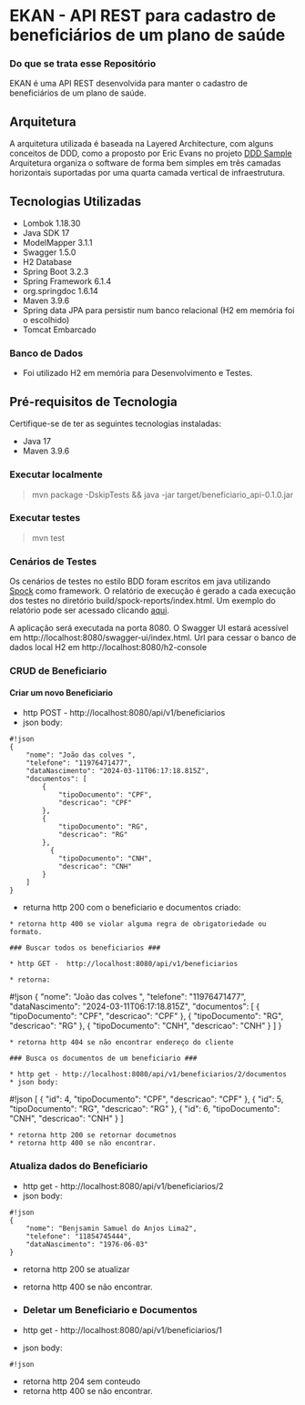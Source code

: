 # EKAN - API REST para cadastro de beneficiários de um plano de saúde

### Do que se trata esse Repositório ###
EKAN é uma API REST desenvolvida para manter o cadastro de beneficiários de um plano de saúde.

## Arquitetura ##

A arquitetura utilizada é baseada na Layered Architecture, com alguns conceitos de
DDD, como a proposto por Eric Evans no projeto [DDD Sample](http://dddsample.sourceforge.net/architecture.html)
Arquitetura organiza o software de forma bem simples em três camadas horizontais 
suportadas por uma quarta camada vertical de infraestrutura. 

## Tecnologias Utilizadas

- Lombok 1.18.30
- Java SDK 17
- ModelMapper 3.1.1
- Swagger 1.5.0
- H2 Database
- Spring Boot 3.2.3
- Spring Framework 6.1.4
- org.springdoc 1.6.14
- Maven 3.9.6
- Spring data JPA para persistir num banco relacional (H2 em memória foi o escolhido)
- Tomcat Embarcado

### Banco de Dados ###
- Foi utilizado H2 em memória para Desenvolvimento e Testes. 

## Pré-requisitos de Tecnologia

Certifique-se de ter as seguintes tecnologias instaladas:

- Java 17
- Maven 3.9.6

### Executar localmente ###
> mvn package -DskipTests && java -jar target/beneficiario_api-0.1.0.jar

### Executar testes ###
> mvn test

### Cenários de Testes ###
Os cenários de testes no estilo BDD foram escritos em java utilizando 
[Spock](https://code.google.com/p/spock/) como framework.
O relatório de execução é gerado a cada execução dos testes no diretório build/spock-reports/index.html.
Um exemplo do relatório pode ser acessado clicando [aqui](http://rodrigormu.github.io/rest-api-endereco/).

A aplicação será executada na porta 8080.
O Swagger UI estará acessível em http://localhost:8080/swagger-ui/index.html.
Url para cessar o banco de dados local H2 em http://localhost:8080/h2-console

### CRUD de Beneficiario ###

#### Criar um novo Beneficiario ####

* http POST - http://localhost:8080/api/v1/beneficiarios
* json body:
```
#!json
{
    "nome": "João das colves ",
    "telefone": "11976471477",
    "dataNascimento": "2024-03-11T06:17:18.815Z",
    "documentos": [
        {
            "tipoDocumento": "CPF",
            "descricao": "CPF"
        },
        {
            "tipoDocumento": "RG",
            "descricao": "RG"
        },
          {
            "tipoDocumento": "CNH",
            "descricao": "CNH"
        }
    ]
}
```
* returna http 200 com o beneficiario e documentos criado:
```
* retorna http 400 se violar alguma regra de obrigatoriedade ou formato.

### Buscar todos os beneficiarios ###

* http GET -  http://localhost:8080/api/v1/beneficiarios

* retorna:
```
#!json
{
    "nome": "João das colves ",
    "telefone": "11976471477",
    "dataNascimento": "2024-03-11T06:17:18.815Z",
    "documentos": [
        {
            "tipoDocumento": "CPF",
            "descricao": "CPF"
        },
        {
            "tipoDocumento": "RG",
            "descricao": "RG"
        },
          {
            "tipoDocumento": "CNH",
            "descricao": "CNH"
        }
    ]
}
```
* retorna http 404 se não encontrar endereço do cliente

### Busca os documentos de um beneficiario ###

* http get - http://localhost:8080/api/v1/beneficiarios/2/documentos
* json body:
```
#!json
[
    {
        "id": 4,
        "tipoDocumento": "CPF",
        "descricao": "CPF"
    },
    {
        "id": 5,
        "tipoDocumento": "RG",
        "descricao": "RG"
    },
    {
        "id": 6,
        "tipoDocumento": "CNH",
        "descricao": "CNH"
    }
]
```
* retorna http 200 se retornar documetnos
* retorna http 400 se não encontrar.
```
### Atualiza dados do Beneficiario ###

* http get - http://localhost:8080/api/v1/beneficiarios/2
* json body:
```
#!json
{
    "nome": "Benjsamin Samuel do Anjos Lima2",
    "telefone": "11854745444",
    "dataNascimento": "1976-06-03"
}
```
* retorna http 200 se atualizar
* retorna http 400 se não encontrar.

* ### Deletar um Beneficiario e Documentos ###

* http get - http://localhost:8080/api/v1/beneficiarios/1
* json body:
```
#!json

```
* retorna http 204 sem conteudo
* retorna http 400 se não encontrar.

```

 
